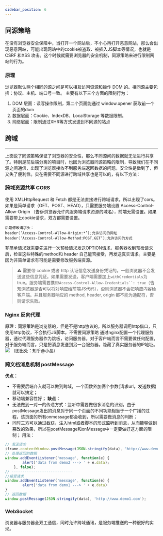 ```yaml
---
sidebar_position: 6
---
```

## 同源策略
在没有浏览器安全保障中，当打开一个网站后，不小心再打开恶意网站，那么会出现恶意网站，可能出现网站中的cookie被盗取、被插入JS脚本等情况，也就是CSRF 和XSS 攻击。这个时候就需要浏览器的安全机制，同源策略来进行限制网站的行为。
### 原理
浏览器默认两个相同的源之间是可以相互访问资源和操作 DOM 的。相同源主要包括：协议、主机、端口号一致。
主要有以下三个方面的限制行为：
1. DOM 层面：读写操作限制，第二个页面能通过 window.opener 获取前一个页面的dom
2. 数据层面：Cookie、IndexDB、LocalStorage 等数据限制。
3. 网络层面：限制通过XHR等方式发送到不同源的站点
## 跨域
---
上面说了同源策略保证了浏览器的安全性，那么不同源间的数据就无法进行共享了。特别是前后端分离的项目时，也因为浏览器同源策略的限制，导致我们在不同源之间通信，出现了浏览器接收不到服务端返回数据的问题。安全性是做到了，但又失了便利性。实在需要不同源进行跨域共享也是可以的，有以下方法：
### 跨域资源共享 CORS
使用 XMLHttpRequest 和 Fetch 都是无法直接进行跨域请求，所以出现了cors。
如果是简单请求（GET、POST、HEAD），只需要服务端设置 Access-Control-Allow-Origin （告诉浏览器允许向服务端请求资源的域名），前端无需设置。如果需要带上cookie请求，双方都需要设置。
``` 
后端修改请求头：
header(‘Access-Control-Allow-Origin:*’);允许访问的网址
header(‘Access-Control-Allow-Method:POST,GET’);允许访问的方式
```
非简单请求就需要先进行一次预检请求发送OPTION请求，服务器收到预检请求后，检查这些特殊的method和 header 自己能否接受，再发送真实请求。主要是因为非简单请求有可能是需要修改服务端资源。
>⚠️ 需要带 cookie 或者 http 认证信息发送身份凭证的。一般浏览器不会发送这些信息凭证。如果需要发送，客户端需要加上`withCredentials`为true。服务端需要携带`Access-Control-Allow-Credentials``: true`（告知浏览器是否可以将对响应给前端JS代码），否则浏览器不会把响应内容给客户端。并且服务器响应的 method, header, origin 都不能为通配符，否则请求失败。
### Nginx 反向代理
原理：同源策略是浏览器的，但是不是http协议的，所以服务器调用http借口，只使用http协议，不会执行JS脚本，不需要同源策略
通过nginx配置一个代理服务器，通过代理服务器作为跳板，访问服务器。对于客户端而言不需要做任何配置，对于服务端而言，只是把消息发送到另一台服务器。隐藏了真实服务器的IP地址。
![](https://cdn.jsdelivr.net/gh/Jesslynwong/Pics@main/20221031203654.png)
（图出处：知乎@小晶）
### 跨文档消息机制 postMessage
**优点：** 
- 不需要后端介入就可以做到跨域，一个函数外加俩个参数(请求url，发送数据)就可以搞定；
- 移动端兼容性好；
**缺点：** 
- 无法做到一对一的传递方式：监听中需要做很多消息的识别，由于postMessage发出的消息对于同一个页面的不同功能相当于一个广播的过程，该页面的所有onmessage都会收到，所以需要做消息的判断；
- 同时三方可以通过截获，注入html或者脚本的形式监听到消息，从而能够做到篡改的效果，所以在postMessage和onMessage中一定要做好这方面的限制；
用法：
```js
// 发送请求
iframe.contentWindow.postMessage(JSON.stringify(data), 'http://www.demo2.com');
// 处理返回的数据
window.addEventListener('message', function(e) {
        alert('data from demo2 ---> ' + e.data);
    }, false);
// ----------------------------
//接受请求
window.addEventListener('message', function(e) {
        alert('data from demo1 ---> ' + e.data)
}
// 返回数据
window.postMessage(JSON.stringify(data), 'http://www.demo1.com');
```
### WebSocket 
浏览器与服务器全双工通信，同时允许跨域通讯，是服务端推送的一种很好的实现。